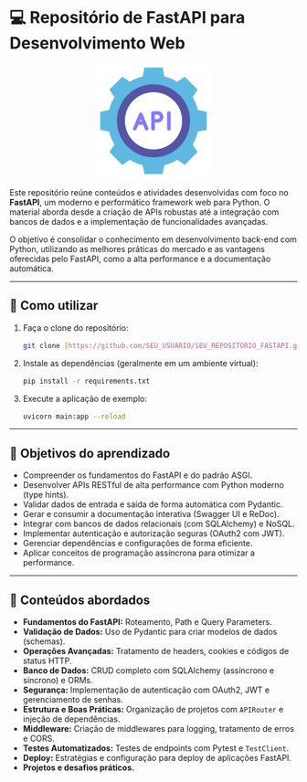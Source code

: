 # 💻 Repositório de FastAPI para Desenvolvimento Web

<p align="center">
  <img src="Logo_FastAPI/FastAPI.png" alt="Logo do FastAPI" width="200">
</p>

Este repositório reúne conteúdos e atividades desenvolvidas com foco no **FastAPI**, um moderno e performático framework web para Python. O material aborda desde a criação de APIs robustas até a integração com bancos de dados e a implementação de funcionalidades avançadas.

O objetivo é consolidar o conhecimento em desenvolvimento back-end com Python, utilizando as melhores práticas do mercado e as vantagens oferecidas pelo FastAPI, como a alta performance e a documentação automática.

---

## 🚀 Como utilizar

1.  Faça o clone do repositório:
    ```bash
    git clone [https://github.com/SEU_USUARIO/SEU_REPOSITORIO_FASTAPI.git](https://github.com/SEU_USUARIO/SEU_REPOSITORIO_FASTAPI.git)
    ```
2.  Instale as dependências (geralmente em um ambiente virtual):
    ```bash
    pip install -r requirements.txt
    ```
3.  Execute a aplicação de exemplo:
    ```bash
    uvicorn main:app --reload
    ```

---

## 🎯 Objetivos do aprendizado

-   Compreender os fundamentos do FastAPI e do padrão ASGI.
-   Desenvolver APIs RESTful de alta performance com Python moderno (type hints).
-   Validar dados de entrada e saída de forma automática com Pydantic.
-   Gerar e consumir a documentação interativa (Swagger UI e ReDoc).
-   Integrar com bancos de dados relacionais (com SQLAlchemy) e NoSQL.
-   Implementar autenticação e autorização seguras (OAuth2 com JWT).
-   Gerenciar dependências e configurações de forma eficiente.
-   Aplicar conceitos de programação assíncrona para otimizar a performance.

---

## 🧠 Conteúdos abordados

-   **Fundamentos do FastAPI:** Roteamento, Path e Query Parameters.
-   **Validação de Dados:** Uso de Pydantic para criar modelos de dados (schemas).
-   **Operações Avançadas:** Tratamento de headers, cookies e códigos de status HTTP.
-   **Banco de Dados:** CRUD completo com SQLAlchemy (assíncrono e síncrono) e ORMs.
-   **Segurança:** Implementação de autenticação com OAuth2, JWT e gerenciamento de senhas.
-   **Estrutura e Boas Práticas:** Organização de projetos com `APIRouter` e injeção de dependências.
-   **Middleware:** Criação de middlewares para logging, tratamento de erros e CORS.
-   **Testes Automatizados:** Testes de endpoints com Pytest e `TestClient`.
-   **Deploy:** Estratégias e configuração para deploy de aplicações FastAPI.
-   **Projetos e desafios práticos.**
